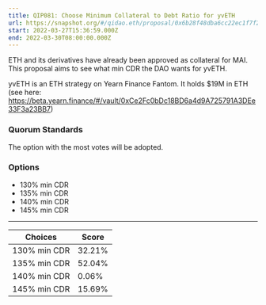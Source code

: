```yaml
---
title: QIP081: Choose Minimum Collateral to Debt Ratio for yvETH
url: https://snapshot.org/#/qidao.eth/proposal/0x6b28f48dba6cc22ec1f7f292494cf09d5d1e880ddf8456d4a42377845cb947b7
start: 2022-03-27T15:36:59.000Z
end: 2022-03-30T08:00:00.000Z
---
```

ETH and its derivatives have already been approved as collateral for MAI. This proposal aims to see what min CDR the DAO wants for yvETH.

yvETH is an ETH strategy on Yearn Finance Fantom. It holds $19M in ETH (see here: https://beta.yearn.finance/#/vault/0xCe2Fc0bDc18BD6a4d9A725791A3DEe33F3a23BB7)

### Quorum Standards

The option with the most votes will be adopted.

### Options

* 130% min CDR
* 135% min CDR
* 140% min CDR
* 145% min CDR
---
| Choices | Score |
| --- | --- |
| 130% min CDR | 32.21% |
| 135% min CDR | 52.04% |
| 140% min CDR | 0.06% |
| 145% min CDR | 15.69% |

